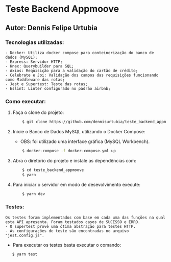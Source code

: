 # Teste Backend Appmoove

## Autor: Dennis Felipe Urtubia

### Tecnologias utilizadas:
    - Docker: Utiliza docker compose para conteinerização do banco de dados (MySQL);
    - Express: Servidor HTTP;
    - Knex: Querybuilder para SQL;
    - Axios: Requisição para a validação do cartão de crédito; 
    - Celebrate e Joi: Validação dos campos das requisições funcionando como Middleware das rotas;
    - Jest e Supertest: Teste das rotas;
    - Eslint: Linter configurado no padrão airbnb;

### Como executar:
1. Faça o clone do projeto:
    ```bash
        $ git clone https://github.com/dennisurtubia/teste_backend_appmoove.git
    ```
2. Inicie o Banco de Dados MySQL utilizando o Docker Compose: 
    -   OBS: foi utilizado uma interface gráfica (MySQL Workbench).
    ```bash
        $ docker-compose -f docker-compose.yml up 
    ```   

3. Abra o diretório do projeto e instale as dependências com:
    ```bash
        $ cd teste_backend_appmoove
        $ yarn
    ```
4. Para iniciar o servidor em modo de desevolvimento execute:
    ```bash
        $ yarn dev 
    ```

### Testes:
    Os testes foram implementados com base em cada uma das funções na qual esta API apresenta. Foram testados casos de SUCESSO e ERRO.
    - O supertest provê uma ótima abstração para testes HTTP.
    - As configurações de teste são encontradas no arquivo "jest.config.js".

- Para executar os testes basta executar o comando:
 ```bash
    $ yarn test 
```